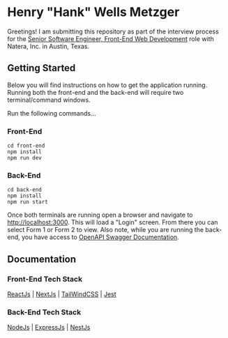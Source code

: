 # Henry "Hank" Wells Metzger

Greetings! I am submitting this repository as part of the interview process for the [Senior Software Engineer, Front-End Web Development](https://www.indeed.com/viewjob?jk=6c0e9d6e5d465f92&from=apply-conf) role with Natera, Inc. in Austin, Texas.

## Getting Started

Below you will find instructions on how to get the application running. Running both the front-end and the back-end will require two terminal/command windows.

Run the following commands...

### Front-End

    cd front-end
    npm install
    npm run dev

### Back-End

    cd back-end
    npm install
    npm run start

Once both terminals are running open a browser and navigate to [http://localhost:3000](http://localhost:3000). This will load a "Login" screen. From there you can select Form 1 or Form 2 to view. Also note, while you are running the back-end, you have access to [OpenAPI Swagger Documentation](http://localhost:4000/api).

## Documentation

### Front-End Tech Stack

[ReactJs](https://react.dev/reference/react) |
[NextJs](https://nextjs.org/docs) |
[TailWindCSS](https://tailwindcss.com/docs/installation) |
[Jest](https://jestjs.io/docs/getting-started)

### Back-End Tech Stack

[NodeJs](https://nodejs.org/docs/latest/api/) |
[ExpressJs](https://expressjs.com/en/starter/installing.html) |
[NestJs](https://docs.nestjs.com/)
